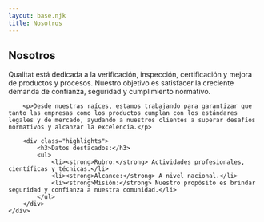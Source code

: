 ```yaml
---
layout: base.njk
title: Nosotros
---
```


<section class="about">
    <h2>Nosotros</h2>
    <div class="about-content">
        <p>Qualitat está dedicada a la verificación, inspección, certificación y mejora de productos y procesos. Nuestro objetivo es satisfacer la creciente demanda de confianza, seguridad y cumplimiento normativo.</p>
        
        <p>Desde nuestras raíces, estamos trabajando para garantizar que tanto las empresas como los productos cumplan con los estándares legales y de mercado, ayudando a nuestros clientes a superar desafíos normativos y alcanzar la excelencia.</p>
        
        <div class="highlights">
            <h3>Datos destacados:</h3>
            <ul>
                <li><strong>Rubro:</strong> Actividades profesionales, científicas y técnicas.</li>
                <li><strong>Alcance:</strong> A nivel nacional.</li>
                <li><strong>Misión:</strong> Nuestro propósito es brindar seguridad y confianza a nuestra comunidad.</li>
            </ul>
        </div>
    </div>
</section> 
